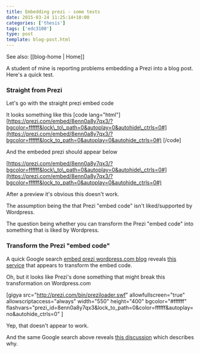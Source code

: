 ```yaml
---
title: Embedding prezi - some tests
date: 2015-03-24 11:25:14+10:00
categories: ['thesis']
tags: ['edc3100']
type: post
template: blog-post.html
---
```


See also: [[blog-home | Home]]

A student of mine is reporting problems embedding a Prezi into a blog post. Here's a quick test.

### Straight from Prezi

Let's go with the straight prezi embed code

It looks something like this \[code lang="html"\] [https://prezi.com/embed/8enn0a8y7qx3/?bgcolor=ffffff&lock\_to\_path=0&autoplay=0&autohide\_ctrls=0#](https://prezi.com/embed/8enn0a8y7qx3/?bgcolor=ffffff&lock_to_path=0&autoplay=0&autohide_ctrls=0#) \[/code\]

And the embeded prezi should appear below

[https://prezi.com/embed/8enn0a8y7qx3/?bgcolor=ffffff&lock\_to\_path=0&autoplay=0&autohide\_ctrls=0#](https://prezi.com/embed/8enn0a8y7qx3/?bgcolor=ffffff&lock_to_path=0&autoplay=0&autohide_ctrls=0#)

After a preview it's obvious this doesn't work.

The assumption being the that Prezi "embed code" isn't liked/supported by Wordpress.

The question being whether you can transform the Prezi "embed code" into something that is liked by Wordpress.

### Transform the Prezi "embed code"

A quick Google search [embed prezi wordpress.com blog](https://www.google.com.au/search?q=embed+prezi+wordpress.com+blog&ie=utf-8&oe=utf-8&gws_rd=cr&ei=mroQVZb1L4enmAW4z4HgDg) reveals [this service](https://wordprezi.appspot.com/) that appears to transform the embed code.

Oh, but it looks like Prezi's done something that might break this transformation on Wordpress.com

\[gigya src="http://prezi.com/bin/preziloader.swf" allowfullscreen="true" allowscriptaccess="always" width="550" height="400" bgcolor="#ffffff" flashvars="prezi\_id=8enn0a8y7qx3&lock\_to\_path=0&color=ffffff&autoplay=no&autohide\_ctrls=0" \]

Yep, that doesn't appear to work.

And the same Google search above reveals [this discussion](https://en.forums.wordpress.com/topic/how-to-embed-prezi?replies=5) which describes why.